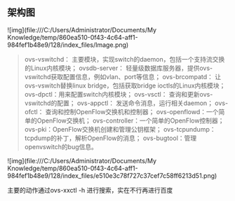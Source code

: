 ## 架构图

![img](file:///C:/Users/Administrator/Documents/My Knowledge/temp/860ea510-0f43-4c64-aff1-984fef1b48e9/128/index_files/Image.png)

> ovs-vswitchd： 主要模块，实现switch的daemon，包括一个支持流交换的Linux内核模块；
> ovsdb-server： 轻量级数据库服务器，提供ovs-vswitchd获取配置信息，例如vlan、port等信息；
> ovs-brcompatd： 让ovs-vswitch替换linux bridge，包括获取bridge ioctls的Linux内核模块；
> ovs-dpctl：用来配置switch内核模块；
> ovs-vsctl： 查询和更新ovs-vswitchd的配置；
> ovs-appctl： 发送命令消息，运行相关daemon；
> ovs-ofctl： 查询和控制OpenFlow交换机和控制器；
> ovs-openflowd：一个简单的OpenFlow交换机；
> ovs-controller：一个简单的OpenFlow控制器；
> ovs-pki：OpenFlow交换机创建和管理公钥框架；
> ovs-tcpundump：tcpdump的补丁，解析OpenFlow的消息；
> ovs-bugtool：管理openvswitch的bug信息。

![img](file:///C:/Users/Administrator/Documents/My Knowledge/temp/860ea510-0f43-4c64-aff1-984fef1b48e9/128/index_files/e510e3c78f727c37cef7c58ff6213d51.png)

主要的动作通过ovs-xxctl -h 进行搜索，实在不行再进行百度